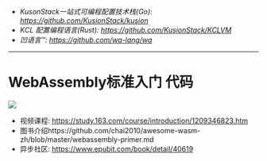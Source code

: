 
- *KusonStack一站式可编程配置技术栈(Go): https://github.com/KusionStack/kusion*
- *KCL 配置编程语言(Rust): https://github.com/KusionStack/KCLVM*
- *凹语言™: https://github.com/wa-lang/wa*

----

# WebAssembly标准入门 代码

![](https://raw.githubusercontent.com/chai2010/awesome-wasm-zh/master/webassembly-primer-cover.png)

- 视频课程: https://study.163.com/course/introduction/1209346823.htm
- 图书介绍https://github.com/chai2010/awesome-wasm-zh/blob/master/webassembly-primer.md
- 异步社区: https://www.epubit.com/book/detail/40619
